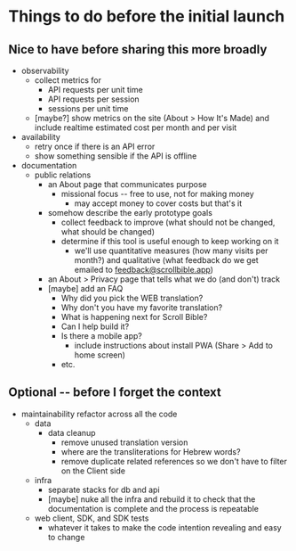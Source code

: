 # Things to do before the initial launch

## Nice to have before sharing this more broadly

- observability
  - collect metrics for
     - API requests per unit time
     - API requests per session
     - sessions per unit time
  - [maybe?] show metrics on the site (About > How It's Made) and include realtime
    estimated cost per month and per visit
- availability
  - retry once if there is an API error
  - show something sensible if the API is offline
- documentation
  - public relations
    - an About page that communicates purpose
       - missional focus -- free to use, not for making money
          - may accept money to cover costs but that's it
    - somehow describe the early prototype goals
      - collect feedback to improve (what should not be changed, what should be
        changed)
      - determine if this tool is useful enough to keep working on it
         - we'll use quantitative measures (how many visits per month?) and
           qualitative (what feedback do we get emailed to
           feedback@scrollbible.app)
    - an About > Privacy page that tells what we do (and don't) track
    - [maybe] add an FAQ
       - Why did you pick the WEB translation?
       - Why don't you have my favorite translation?
       - What is happening next for Scroll Bible?
       - Can I help build it?
       - Is there a mobile app?
          - include instructions about install PWA (Share > Add to home screen)
       - etc.

## Optional -- before I forget the context
- maintainability refactor across all the code
  - data
     - data cleanup
        - remove unused translation version
        - where are the transliterations for Hebrew words?
        - remove duplicate related references so we don't have to filter on the
          Client side
  - infra
     - separate stacks for db and api
     - [maybe] nuke all the infra and rebuild it to check that the documentation is
       complete and the process is repeatable
  - web client, SDK, and SDK tests
     - whatever it takes to make the code intention revealing and easy to change

